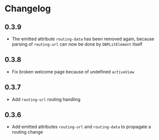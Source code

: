 # Changelog

## 0.3.9

- The emitted attribute `routing-data` has been removed again, because parsing of `routing-url`
  can now be done by `DBPLitElement` itself

## 0.3.8

- Fix broken welcome page because of undefined `activeView`

## 0.3.7

- Add `routing-url` routing handling

## 0.3.6

- Add emitted attributes `routing-url` and `routing-data` to propagate a routing change 
